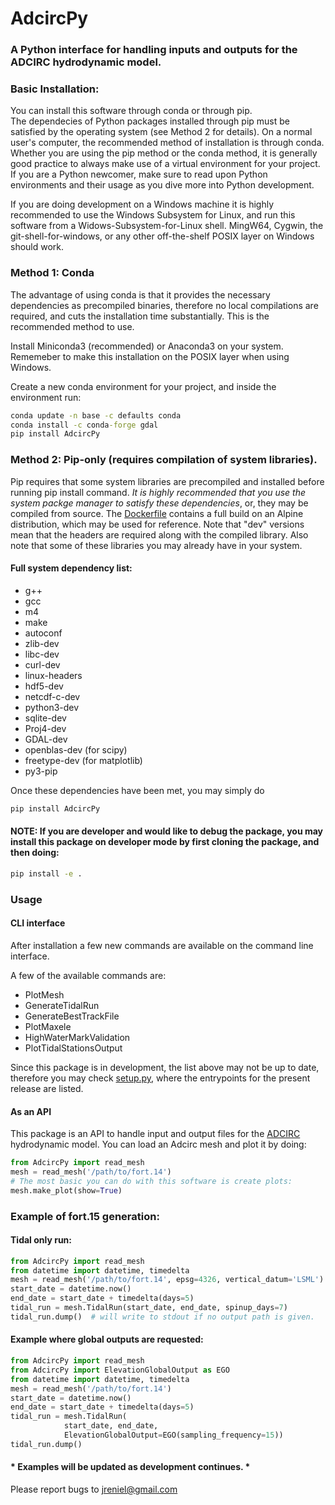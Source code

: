 # AdcircPy
### A Python interface for handling inputs and outputs for the ADCIRC hydrodynamic model. 

### Basic Installation:
You can install this software through conda or through pip.</br>
The dependecies of Python packages installed through pip must be satisfied by the operating system (see Method 2 for details). On a normal user's computer, the recommended method of installation is through conda. Whether you are using the pip method or the conda method, it is generally good practice to always make use of a virtual environment for your project. If you are a Python newcomer, make sure to read upon Python environments and their usage as you dive more into Python development.</br>

If you are doing development on a Windows machine it is highly recommended to use the Windows Subsystem for Linux, and run this software from a Widows-Subsystem-for-Linux shell. MingW64, Cygwin, the git-shell-for-windows, or any other off-the-shelf POSIX layer on Windows should work.</br>

### Method 1: Conda
The advantage of using conda is that it provides the necessary dependencies as precompiled binaries, therefore no local compilations are required, and cuts the installation time substantially. This is the recommended method to use. </br>

Install Miniconda3 (recommended) or Anaconda3 on your system. Rememeber to make this installation on the POSIX layer when using Windows.</br>

Create a new conda environment for your project, and inside the environment run:

```cmd
conda update -n base -c defaults conda
conda install -c conda-forge gdal
pip install AdcircPy
```


### Method 2: Pip-only (requires compilation of system libraries).

Pip requires that some system libraries are precompiled and installed before running pip install command. _It is highly recommended that you use the system packge manager to satisfy these dependencies_, or, they may be compiled from source. The [Dockerfile](./Dockerfile) contains a full build on an Alpine distribution, which may be used for reference. Note that "dev" versions mean that the headers are required along with the compiled library. Also note that some of these libraries you may already have in your system.


#### Full system dependency list:
* g++
* gcc
* m4
* make
* autoconf
* zlib-dev
* libc-dev
* curl-dev
* linux-headers
* hdf5-dev
* netcdf-c-dev
* python3-dev
* sqlite-dev
* Proj4-dev
* GDAL-dev
* openblas-dev  (for scipy)
* freetype-dev  (for matplotlib)
* py3-pip

Once these dependencies have been met, you may simply do
```cmd
pip install AdcircPy
```

#### NOTE: If you are developer and would like to debug the package, you may install this package on developer mode by first cloning the package, and then doing:

```cmd
pip install -e .
```

### Usage

#### CLI interface
After installation a few new commands are available on the command line interface.

A few of the available commands are:

* PlotMesh
* GenerateTidalRun
* GenerateBestTrackFile
* PlotMaxele
* HighWaterMarkValidation
* PlotTidalStationsOutput

Since this package is in development, the list above may not be up to date, therefore you may check  [setup.py](setup.py), where the entrypoints for the present release are listed. 


#### As an API

This package is an API to handle input and output files for the [ADCIRC](http://adcirc.org) hydrodynamic model.
You can load an Adcirc mesh and plot it by doing: 

```Python
from AdcircPy import read_mesh
mesh = read_mesh('/path/to/fort.14')
# The most basic you can do with this software is create plots:
mesh.make_plot(show=True)
```

### Example of fort.15 generation:
#### Tidal only run:

```Python
from AdcircPy import read_mesh
from datetime import datetime, timedelta
mesh = read_mesh('/path/to/fort.14', epsg=4326, vertical_datum='LSML')
start_date = datetime.now()
end_date = start_date + timedelta(days=5)
tidal_run = mesh.TidalRun(start_date, end_date, spinup_days=7)
tidal_run.dump()  # will write to stdout if no output path is given.
```

#### Example where global outputs are requested:

```Python
from AdcircPy import read_mesh
from AdcircPy import ElevationGlobalOutput as EGO
from datetime import datetime, timedelta
mesh = read_mesh('/path/to/fort.14')
start_date = datetime.now()
end_date = start_date + timedelta(days=5)
tidal_run = mesh.TidalRun(
            start_date, end_date,
            ElevationGlobalOutput=EGO(sampling_frequency=15))
tidal_run.dump()
```

#### * Examples will be updated as development continues. *

Please report bugs to jreniel@gmail.com
